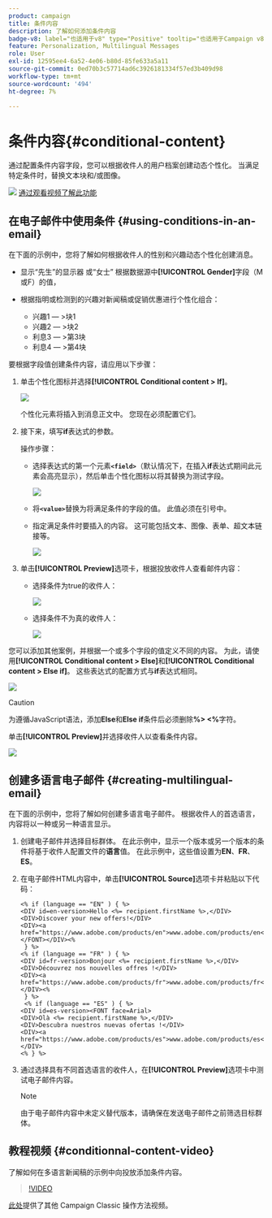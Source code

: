 ```yaml
---
product: campaign
title: 条件内容
description: 了解如何添加条件内容
badge-v8: label="也适用于v8" type="Positive" tooltip="也适用于Campaign v8"
feature: Personalization, Multilingual Messages
role: User
exl-id: 12595ee4-6a52-4e06-b80d-85fe633a5a11
source-git-commit: 0ed70b3c57714ad6c3926181334f57ed3b409d98
workflow-type: tm+mt
source-wordcount: '494'
ht-degree: 7%

---
```


# 条件内容{#conditional-content}

通过配置条件内容字段，您可以根据收件人的用户档案创建动态个性化。 当满足特定条件时，替换文本块和/或图像。

![](assets/do-not-localize/how-to-video.png) [通过观看视频了解此功能](#conditionnal-content-video)


## 在电子邮件中使用条件 {#using-conditions-in-an-email}

在下面的示例中，您将了解如何根据收件人的性别和兴趣动态个性化创建消息。

* 显示“先生”的显示器 或“女士” 根据数据源中&#x200B;**[!UICONTROL Gender]**&#x200B;字段（M或F）的值，
* 根据指明或检测到的兴趣对新闻稿或促销优惠进行个性化组合：

   * 兴趣1 — >块1
   * 兴趣2 — >块2
   * 利息3 — >第3块
   * 利息4 — >第4块

要根据字段值创建条件内容，请应用以下步骤：

1. 单击个性化图标并选择&#x200B;**[!UICONTROL Conditional content > If]**。

   ![](assets/s_ncs_user_conditional_content02.png)

   个性化元素将插入到消息正文中。 您现在必须配置它们。

1. 接下来，填写&#x200B;**if**&#x200B;表达式的参数。

   操作步骤：

   * 选择表达式的第一个元素&#x200B;**`<field>`**（默认情况下，在插入&#x200B;**if**&#x200B;表达式期间此元素会高亮显示），然后单击个性化图标以将其替换为测试字段。

     ![](assets/s_ncs_user_conditional_content03.png)

   * 将&#x200B;**`<value>`**&#x200B;替换为将满足条件的字段的值。 此值必须在引号中。
   * 指定满足条件时要插入的内容。 这可能包括文本、图像、表单、超文本链接等。

     ![](assets/s_ncs_user_conditional_content04.png)

1. 单击&#x200B;**[!UICONTROL Preview]**&#x200B;选项卡，根据投放收件人查看邮件内容：

   * 选择条件为true的收件人：

     ![](assets/s_ncs_user_conditional_content05.png)

   * 选择条件不为真的收件人：

     ![](assets/s_ncs_user_conditional_content06.png)

您可以添加其他案例，并根据一个或多个字段的值定义不同的内容。 为此，请使用&#x200B;**[!UICONTROL Conditional content > Else]**&#x200B;和&#x200B;**[!UICONTROL Conditional content > Else if]**。 这些表达式的配置方式与&#x200B;**if**&#x200B;表达式相同。

![](assets/s_ncs_user_conditional_content07.png)

>[!CAUTION]
>
>为遵循JavaScript语法，添加&#x200B;**Else**&#x200B;和&#x200B;**Else if**&#x200B;条件后必须删除&#x200B;**%> &lt;%**&#x200B;字符。

单击&#x200B;**[!UICONTROL Preview]**&#x200B;并选择收件人以查看条件内容。

![](assets/s_ncs_user_conditional_content08.png)

## 创建多语言电子邮件 {#creating-multilingual-email}

在下面的示例中，您将了解如何创建多语言电子邮件。 根据收件人的首选语言，内容将以一种或另一种语言显示。

1. 创建电子邮件并选择目标群体。 在此示例中，显示一个版本或另一个版本的条件将基于收件人配置文件的&#x200B;**语言**&#x200B;值。 在此示例中，这些值设置为&#x200B;**EN**、**FR**、**ES**。
1. 在电子邮件HTML内容中，单击&#x200B;**[!UICONTROL Source]**&#x200B;选项卡并粘贴以下代码：

   ```
   <% if (language == "EN" ) { %>
   <DIV id=en-version>Hello <%= recipient.firstName %>,</DIV>
   <DIV>Discover your new offers!</DIV>
   <DIV><a href="https://www.adobe.com/products/en">www.adobe.com/products/en</A></FONT></DIV><%
    } %>
   <% if (language == "FR" ) { %>
   <DIV id=fr-version>Bonjour <%= recipient.firstName %>,</DIV>
   <DIV>Découvrez nos nouvelles offres !</DIV>
   <DIV><a href="https://www.adobe.com/products/fr">www.adobe.com/products/fr</A></DIV><%
    } %>
    <% if (language == "ES" ) { %>
   <DIV id=es-version><FONT face=Arial>
   <DIV>Olà <%= recipient.firstName %>,</DIV>
   <DIV>Descubra nuestros nuevas ofertas !</DIV>
   <DIV><a href="https://www.adobe.com/products/es">www.adobe.com/products/es</A></DIV>
   <% } %>
   ```

1. 通过选择具有不同首选语言的收件人，在&#x200B;**[!UICONTROL Preview]**&#x200B;选项卡中测试电子邮件内容。

   >[!NOTE]
   >
   >由于电子邮件内容中未定义替代版本，请确保在发送电子邮件之前筛选目标群体。

## 教程视频 {#conditionnal-content-video}

了解如何在多语言新闻稿的示例中向投放添加条件内容。

>[!VIDEO](https://video.tv.adobe.com/v/41037?quality=12&captions=chi_hans)

[此处](https://experienceleague.adobe.com/docs/campaign-classic-learn/tutorials/overview.html?lang=zh-Hans)提供了其他 Campaign Classic 操作方法视频。
